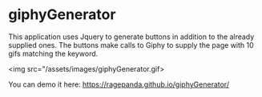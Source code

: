 # giphyGenerator
This application uses Jquery to generate buttons in addition to the already supplied ones. The buttons make calls to Giphy to supply the page with 10 gifs matching the keyword.

<img src="/assets/images/giphyGenerator.gif></img>
          
You can demo it here: https://ragepanda.github.io/giphyGenerator/
